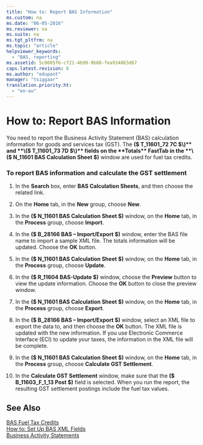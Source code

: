 ```yaml
---
title: "How to: Report BAS Information"
ms.custom: na
ms.date: "06-05-2016"
ms.reviewer: na
ms.suite: na
ms.tgt_pltfrm: na
ms.topic: "article"
helpviewer_keywords: 
  - "BAS, reporting"
ms.assetid: 5c0605f6-cf21-4b99-9b88-fea934863d67
caps.latest.revision: 6
ms.author: "edupont"
manager: "tsiggaar"
translation.priority.ht: 
  - "en-au"
---
```

# How to: Report BAS Information
You need to report the Business Activity Statement \(BAS\) calculation information for goods and services tax \(GST\). The **\($ T\_11601\_72 7C $\)** and **\($ T\_11601\_73 7D $\)** fields on the **Totals** FastTab in the **\($ N\_11601 BAS Calculation Sheet $\)** window are used for fuel tax credits.  
  
### To report BAS information and calculate the GST settlement  
  
1.  In the **Search** box, enter **BAS Calculation Sheets**, and then choose the related link.  
  
2.  On the **Home** tab, in the **New** group, choose **New**.  
  
3.  In the **\($ N\_11601 BAS Calculation Sheet $\)** window, on the **Home** tab, in the **Process** group, choose **Import**.  
  
4.  In the **\($ B\_28166 BAS – Import\/Export $\)** window, enter the BAS file name to import a sample XML file. The totals information will be updated. Choose the **OK** button.  
  
5.  In the **\($ N\_11601 BAS Calculation Sheet $\)** window, on the **Home** tab, in the **Process** group, choose **Update**.  
  
6.  In the **\($ R\_11604 BAS\-Update $\)** window, choose the **Preview** button to view the update information. Choose the **OK** button to close the preview window.  
  
7.  In the **\($ N\_11601 BAS Calculation Sheet $\)** window, on the **Home** tab, in the **Process** group, choose **Export**.  
  
8.  In the **\($ B\_28166 BAS – Import\/Export $\)** window, select an XML file to export the data to, and then choose the **OK** button. The XML file is updated with the new information. If you use Electronic Commerce Interface \(ECI\) to update your taxes, the information in the XML file will be complete.  
  
9. In the **\($ N\_11601 BAS Calculation Sheet $\)** window, on the **Home** tab, in the **Process** group, choose **Calculate GST Settlement**.  
  
10. In the **Calculate GST Settlement** window, make sure that the **\($ B\_11603\_F\_1\_13 Post $\)** field is selected. When you run the report, the resulting GST settlement postings include the fuel tax values.  
  
## See Also  
 [BAS Fuel Tax Credits](../../LocalFunctionalityForMicrosoftDynamicsNav2016/Australia/bas-fuel-tax-credits.md)   
 [How to: Set Up BAS XML Fields](../../LocalFunctionalityForMicrosoftDynamicsNav2016/Australia/how-to-set-up-bas-xml-fields.md)   
 [Business Activity Statements](../../LocalFunctionalityForMicrosoftDynamicsNav2016/Australia/business-activity-statements.md)